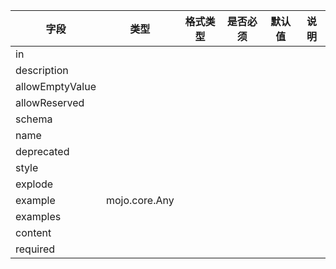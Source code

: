 | 字段 | 类型 | 格式类型 | 是否必须 | 默认值 | 说明 |
|---|---|---|---|---|---|
| in |  |  |  |  |
| description |  |  |  |  |
| allowEmptyValue |  |  |  |  |
| allowReserved |  |  |  |  |
| schema |  |  |  |  |
| name |  |  |  |  |
| deprecated |  |  |  |  |
| style |  |  |  |  |
| explode |  |  |  |  |
| example | mojo.core.Any |  |  |  |
| examples |  |  |  |  |
| content |  |  |  |  |
| required |  |  |  |  |

